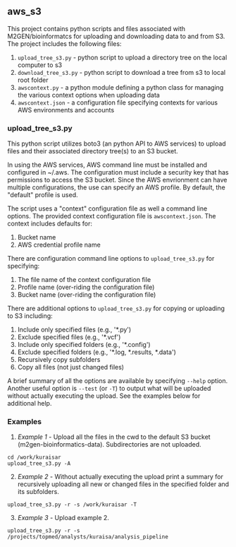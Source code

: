 ## aws_s3 ##

This project contains python scripts and files associated with M2GEN/bioinformatcs for uploading and downloading data to and from S3.  The project includes the following files:
1. `upload_tree_s3.py` - python script to upload a directory tree on the local computer to s3
2. `download_tree_s3.py` - python script to download a tree from s3 to local root folder
3. `awscontext.py` - a python module defining a python class for managing the various context options when uploading data
4. `awscontext.json` - a configuration file specifying contexts for various AWS environments and accounts

### upload_tree_s3.py ###
This python script utilizes boto3 (an python API to AWS services) to upload files and their associated directory tree(s) to an S3 bucket.  

In using the AWS services, AWS command line must be installed and configured in ~/.aws.  The configuration must include a security key that has permissions to access the S3 bucket.  Since the AWS envrionment can have multiple configurations, the use can specify an AWS profile.  By default, the "default" profile is used.  

The script uses a "context" configuration file as well a command line options.  The provided context configuration file is `awscontext.json`.  The context includes defaults for:
1. Bucket name
2. AWS credential profile name

There are configuration command line options to `upload_tree_s3.py` for specifying:
1. The file name of the context configuration file
2. Profile name (over-riding the configuration file)
3. Bucket name (over-riding the configuration file)

There are additional options to `upload_tree_s3.py` for copying or uploading to S3 including:
1. Include only specified files (e.g., '*.py')
2. Exclude specified files (e.g., '*.vcf')
3. Include only specified folders (e.g., '*.config')
4. Exclude specified folders (e.g., '*.log, *.results, *.data')
5. Recursively copy subfolders
6. Copy all files (not just changed files)

A brief summary of all the options are available by specifying `--help` option.  Another useful option is `--test` (or `-T`) to output what will be uploaded without actually executing the upload. See the examples below for additional help.

### Examples ###
1. <i>Example 1</i> - Upload all the files in the cwd to the default S3 bucket (m2gen-bioinformatics-data).  Subdirectories are not uploaded.
```{r}
cd /work/kuraisar
upload_tree_s3.py -A
```
2. <i>Example 2</i> - Without actually executing the upload print a summary for recursively uploading all new or changed files in the specified folder and its subfolders.
```{r}
upload_tree_s3.py -r -s /work/kuraisar -T
```
3. <i>Example 3</i> - Upload example 2.
```{r}
upload_tree_s3.py -r -s /projects/topmed/analysts/kuraisa/analysis_pipeline
```
